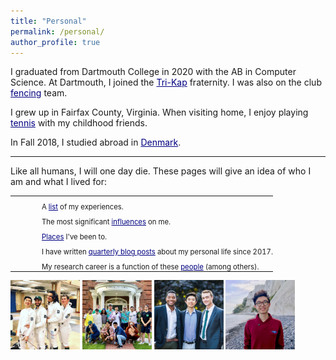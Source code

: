 ```yaml
---
title: "Personal"
permalink: /personal/
author_profile: true
---
```


I graduated from Dartmouth College in 2020 with the AB in Computer Science. At Dartmouth, I joined the <a href="https://en.wikipedia.org/wiki/Kappa_Kappa_Kappa" style="color:navy" target="_blank">Tri-Kap</a> fraternity. I was also on the club <a href="http://www.thedartmouth.com/article/2018/04/dartmouth-fencing-club" style="color:navy" target="_blank">fencing</a> team.

I grew up in Fairfax County, Virginia. When visiting home, I enjoy playing <a href="https://www.youtube.com/watch?v=VbrArNvGD9Y" style="color:navy" target="_blank">tennis</a> with my childhood friends.

In Fall 2018, I studied abroad in <a href="https://jasonwei20.github.io/posts/2018/12/blog-post-7/" style="color:navy" target="_blank">Denmark</a>.

-----

Like all humans, I will one day die. These pages will give an idea of who I am and what I lived for:

<html>
<style>
table, th, td {
  border:0px solid black;
  padding:0;
  border-collapse:collapse;
  font-size: 0.9em;
}
</style>
<body>
<table style="width:100%">
  <tr>
    <td style="width:40px; text-align:right; padding-right:10px; padding-top:10px"></td>
    <td style="padding-top:10px">A <a href="https://jasonwei20.github.io/life_experiences/" style="color:navy">list</a> of my experiences.</td>
  </tr>
  <tr>
    <td style="width:40px; text-align:right; padding-right:10px; padding-top:10px"></td>
    <td style="padding-top:10px">The most significant <a href="https://jasonwei20.github.io/stuff_i_like/" style="color:navy">influences</a> on me.</td>
  </tr>
  <tr>
    <td style="width:40px; text-align:right; padding-right:10px; padding-top:10px"></td>
    <td style="padding-top:10px"><a href="https://jasonwei20.github.io/places_ive_been/" style="color:navy">Places</a> I've been to.</td>
  </tr>
  <tr>
    <td style="width:40px; text-align:right; padding-right:10px; padding-top:10px"></td>
    <td style="padding-top:10px">I have written <a href="https://jasonwei20.github.io/blog_posts/" style="color:navy">quarterly blog posts</a> about my personal life since 2017.</td>
  </tr>
  <tr>
    <td style="width:40px; text-align:right; padding-right:10px; padding-top:10px"></td>
    <td style="padding-top:10px">My research career is a function of these <a href="https://jasonwei20.github.io/thanks/" style="color:navy">people</a> (among others).</td>
  </tr>
</table>
</body>
</html>

<img src="/images/personal_1.jpg" width="22%">
<img src="/images/personal_2.jpg" width="22%">
<img src="/images/personal_3.jpg" width="22%">
<img src="/images/personal_4.jpg" width="22%">

<!-- I was also on the club fencing team—we won <a href="http://www.thedartmouth.com/article/2018/04/dartmouth-fencing-club" style="color:navy" target="_blank">first</a> at club nationals in Knoxville, TN in 2018 and second at club nationals in Lansing, MI in 2017. -->
